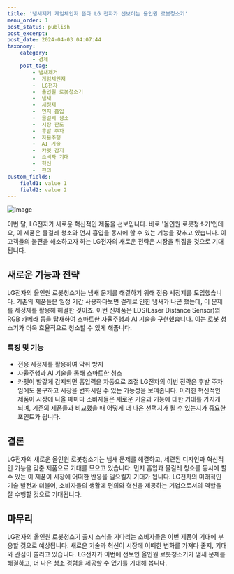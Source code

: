 ```yaml
---
title: '냄새제거 게임체인저 뜬다 LG 전자가 선보이는 올인원 로봇청소기'
menu_order: 1
post_status: publish
post_excerpt: 
post_date: 2024-04-03 04:07:44
taxonomy:
    category:
        - 경제
    post_tag:
        - 냄새제거
        -  게임체인저
        -  LG전자
        -  올인원 로봇청소기
        -  냄새
        -  세정제
        -  먼지 흡입
        -  물걸레 청소
        -  시장 판도
        -  후발 주자
        -  자율주행
        -  AI 기술
        -  카펫 감지
        -  소비자 기대
        -  혁신
        -  편의
custom_fields:
    field1: value 1
    field2: value 2
---
```


![Image](https://imgnews.pstatic.net/image/277/2024/04/02/0005400424_001_20240402153501273.jpg?type=w647)

이번 달, LG전자가 새로운 혁신적인 제품을 선보입니다. 바로 '올인원 로봇청소기'인데요, 이 제품은 물걸레 청소와 먼지 흡입을 동시에 할 수 있는 기능을 갖추고 있습니다. 이 고객들의 불편을 해소하고자 하는 LG전자의 새로운 전략은 시장을 뒤집을 것으로 기대됩니다.
## 새로운 기능과 전략
LG전자의 올인원 로봇청소기는 냄새 문제를 해결하기 위해 전용 세정제를 도입했습니다. 기존의 제품들은 일정 기간 사용하다보면 걸레로 인한 냄새가 나곤 했는데, 이 문제를 세정제를 활용해 해결한 것이죠. 이번 신제품은 LDS(Laser Distance Sensor)와 RGB 카메라 등을 탑재하여 스마트한 자율주행과 AI 기술을 구현했습니다. 이는 로봇 청소기가 더욱 효율적으로 청소할 수 있게 해줍니다.
### 특징 및 기능
- 전용 세정제를 활용하여 악취 방지
- 자율주행과 AI 기술을 통해 스마트한 청소
- 카펫이 발갛게 감지되면 흡입력을 자동으로 조절
LG전자의 이번 전략은 후발 주자임에도 불구하고 시장을 변화시킬 수 있는 가능성을 보여줍니다. 이러한 혁신적인 제품이 시장에 나올 때마다 소비자들은 새로운 기술과 기능에 대한 기대를 가지게 되며, 기존의 제품들과 비교했을 때 어떻게 더 나은 선택지가 될 수 있는지가 중요한 포인트가 됩니다.
## 결론
LG전자의 새로운 올인원 로봇청소기는 냄새 문제를 해결하고, 세련된 디자인과 혁신적인 기능을 갖춘 제품으로 기대를 모으고 있습니다. 먼지 흡입과 물걸레 청소를 동시에 할 수 있는 이 제품이 시장에 어떠한 반응을 일으킬지 기대가 됩니다. LG전자의 미래적인 기술 발전과 더불어, 소비자들의 생활에 편의와 혁신을 제공하는 기업으로서의 역할을 잘 수행할 것으로 기대됩니다.
## 마무리
LG전자의 올인원 로봇청소기 출시 소식을 기다리는 소비자들은 이번 제품이 기대에 부응할 것으로 예상됩니다. 새로운 기술과 혁신이 시장에 어떠한 변화를 가져다 줄지, 기대와 관심이 쏠리고 있습니다. LG전자가 이번에 선보인 올인원 로봇청소기가 냄새 문제를 해결하고, 더 나은 청소 경험을 제공할 수 있기를 기대해 봅니다.
